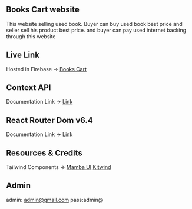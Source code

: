 


## Books Cart website


This website selling used book. Buyer can buy used book best price and seller sell his product best price. and buyer can pay used internet backing through this website




## Live Link
Hosted in Firebase -> [Books Cart](https://books-cart-b3ccf.web.app)

## Context API

Documentation Link -> [Link](https://reactjs.org/docs/context.html#api)

## React Router Dom v6.4 
Documentation Link -> [Link](https://reactrouter.com/en/main/start/overview)

## Resources & Credits
Tailwind Components -> 
[Mamba UI](https://www.mambaui.com/)
[Kitwind](https://kitwind.io/products/kometa/components)


## Admin
admin: admin@gmail.com
pass:admin@